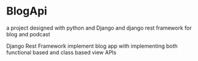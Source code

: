 # BlogApi
a project designed with python and Django and django rest framework for blog and podcast


Django Rest Framework implement blog app with implementing both functional based and class based view APIs
